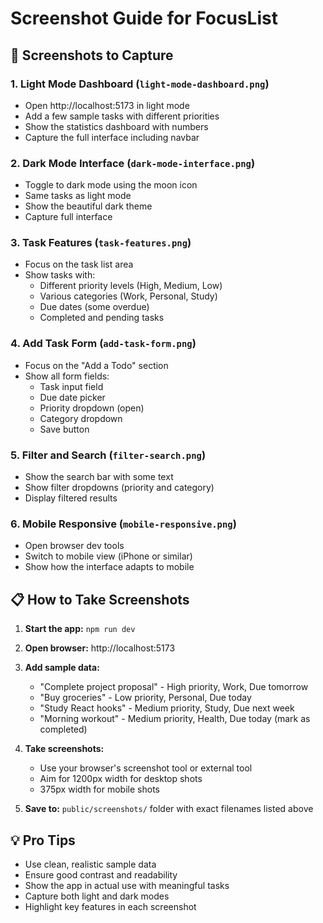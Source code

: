 # Screenshot Guide for FocusList

## 📸 Screenshots to Capture

### 1. Light Mode Dashboard (`light-mode-dashboard.png`)
- Open http://localhost:5173 in light mode
- Add a few sample tasks with different priorities
- Show the statistics dashboard with numbers
- Capture the full interface including navbar

### 2. Dark Mode Interface (`dark-mode-interface.png`)
- Toggle to dark mode using the moon icon
- Same tasks as light mode
- Show the beautiful dark theme
- Capture full interface

### 3. Task Features (`task-features.png`)
- Focus on the task list area
- Show tasks with:
  - Different priority levels (High, Medium, Low)
  - Various categories (Work, Personal, Study)
  - Due dates (some overdue)
  - Completed and pending tasks

### 4. Add Task Form (`add-task-form.png`)
- Focus on the "Add a Todo" section
- Show all form fields:
  - Task input field
  - Due date picker
  - Priority dropdown (open)
  - Category dropdown
  - Save button

### 5. Filter and Search (`filter-search.png`)
- Show the search bar with some text
- Show filter dropdowns (priority and category)
- Display filtered results

### 6. Mobile Responsive (`mobile-responsive.png`)
- Open browser dev tools
- Switch to mobile view (iPhone or similar)
- Show how the interface adapts to mobile

## 📋 How to Take Screenshots

1. **Start the app:** `npm run dev`
2. **Open browser:** http://localhost:5173
3. **Add sample data:**
   - "Complete project proposal" - High priority, Work, Due tomorrow
   - "Buy groceries" - Low priority, Personal, Due today
   - "Study React hooks" - Medium priority, Study, Due next week
   - "Morning workout" - Medium priority, Health, Due today (mark as completed)

4. **Take screenshots:**
   - Use your browser's screenshot tool or external tool
   - Aim for 1200px width for desktop shots
   - 375px width for mobile shots

5. **Save to:** `public/screenshots/` folder with exact filenames listed above

## 💡 Pro Tips

- Use clean, realistic sample data
- Ensure good contrast and readability
- Show the app in actual use with meaningful tasks
- Capture both light and dark modes
- Highlight key features in each screenshot
